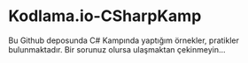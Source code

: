 # Kodlama.io-CSharpKamp

Bu Github deposunda C\# Kampında yaptığım örnekler, pratikler bulunmaktadır.
Bir sorunuz olursa ulaşmaktan çekinmeyin...
